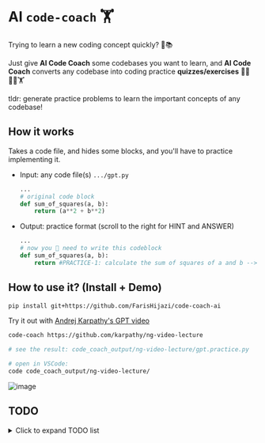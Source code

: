 # AI `code-coach` 🏋️

Trying to learn a new coding concept quickly? 👀📚

Just give **AI Code Coach** some codebases you want to learn, and **AI Code Coach** converts any codebase into coding practice **quizzes/exercises** 🚴‍♀️🏃‍♂️🏋️

tldr: generate practice problems to learn the important concepts of any codebase!

## How it works

Takes a code file, and hides some blocks, and you'll have to practice implementing it.

- Input: any code file(s) `.../gpt.py`

    ```py
    ...
    # original code block
    def sum_of_squares(a, b):
        return (a**2 + b**2)
    ```

- Output: practice format (scroll to the right for HINT and ANSWER)

    ```py
    ...
    # now you 🫵 need to write this codeblock
    def sum_of_squares(a, b):
        return #PRACTICE-1: calculate the sum of squares of a and b --> HINT: -->                                          HINT: use the "**" operator and "+" operator --> SOLUTION: -->                                                     Chunk 1: return (a**2 + b**2)
    ```

## How to use it? (Install + Demo)

```sh
pip install git+https://github.com/FarisHijazi/code-coach-ai
```

Try it out with [Andrej Karpathy's GPT video](https://www.youtube.com/watch?v=kCc8FmEb1nY)

```sh
code-coach https://github.com/karpathy/ng-video-lecture

# see the result: code_coach_output/ng-video-lecture/gpt.practice.py

# open in VSCode:
code code_coach_output/ng-video-lecture/
```

![image](assets/pic1.jpeg)

## TODO

<details>
<summary>Click to expand TODO list</summary>

- [ ] make a webpage that takes a repo URL and gives cards
- [ ] make a server that takes the github.com path but with a different domain name and clones the repo
- [ ] deploy this on google cloudrun and use modal for serverless LLMs
- [x] add an option for the user to add a simple prompt to tell it what to focus on
- [x] make a pyproject.toml or setup.py and make it easily installable
- [x] support jupyter notebooks
- [x] add `joblib` persistent caching
- [x] support for multiple files
- [ ] add a way to specify the number of questions to generate
- [ ] count token cost and report it at the end
- [ ] count questions and report them at the end
- [ ] jupyter notebooks add collapsible cells with hints and solutions
- [ ] BIG FEATURE: output Jupyter notebooks even for .py files, this way they're interactive and can be tested one practice section at a time rather than having it
- [ ] BIG FEATURE: generate unit tests for the user to check each section

</details>
